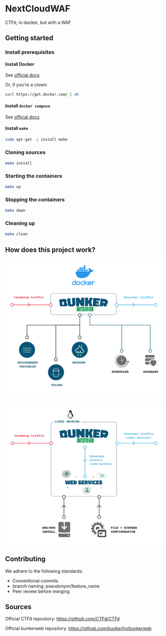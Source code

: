 # NextCloudWAF

CTFd, in docker, but with a WAF

## Getting started

### Install prerequisites

#### Install Docker

See [official docs](https://docs.docker.com/engine/install/).

Or, if you're a clown:

```bash
curl https://get.docker.com/ | sh
```

#### Install `docker compose`

See [official docs](https://docs.docker.com/compose/install/).

#### Install `make`

```bash
sudo apt-get -y install make
```

### Cloning sources

```bash
make install
```

### Starting the containers

```bash
make up
```

### Stopping the containers

```bash
make down
```

### Cleaning up

```bash
make clean
```

## How does this project work?

![Bunkerweb](./integration-docker.svg)

![Bunkerweb integration](./integration-linux.svg)

## Contributing

We adhere to the following standards:

- Conventional commits
- branch naming: pseudonym/feature_name
- Peer review before merging

## Sources

Official CTFd repository: <https://github.com/CTFd/CTFd>

Official bunkerweb repository: <https://github.com/bunkerity/bunkerweb>
